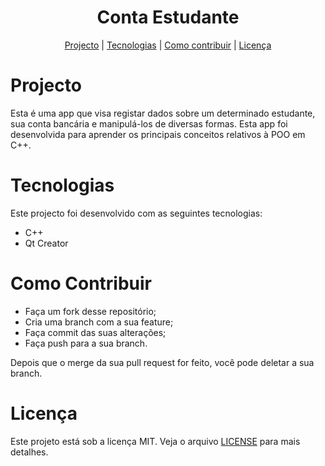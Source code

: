 <h1 align="center">Conta Estudante</h1>

<p align="center">
 <a href="#projecto">Projecto</a> | 
 <a href="#tecnologias">Tecnologias</a> | 
 <a href="#como-contribuir">Como contribuir</a> | 
 <a href="#licença">Licença</a>
</p>

# Projecto
Esta é uma app que visa registar dados sobre um determinado estudante, sua conta bancária e manipulá-los de diversas formas. Esta app foi desenvolvida para aprender os principais conceitos relativos à POO em C++.

# Tecnologias
Este projecto foi desenvolvido com as seguintes tecnologias:
* C++
* Qt Creator

# Como Contribuir
* Faça um fork desse repositório;
* Cria uma branch com a sua feature;
* Faça commit das suas alterações;
* Faça push para a sua branch.

Depois que o merge da sua pull request for feito, você pode deletar a sua branch.

# Licença
Este projeto está sob a licença MIT. Veja o arquivo [LICENSE](LICENSE) para mais detalhes.
